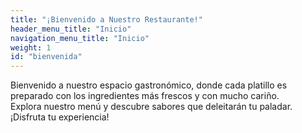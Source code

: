```yaml
---
title: "¡Bienvenido a Nuestro Restaurante!"
header_menu_title: "Inicio"
navigation_menu_title: "Inicio"
weight: 1
id: "bienvenida"
---
```


Bienvenido a nuestro espacio gastronómico, donde cada platillo es preparado con los ingredientes más frescos y con mucho cariño.  
Explora nuestro menú y descubre sabores que deleitarán tu paladar.  
¡Disfruta tu experiencia!
